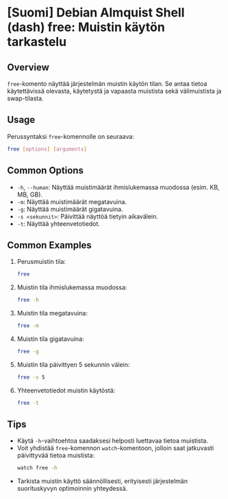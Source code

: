# [Suomi] Debian Almquist Shell (dash) free: Muistin käytön tarkastelu

## Overview
`free`-komento näyttää järjestelmän muistin käytön tilan. Se antaa tietoa käytettävissä olevasta, käytetystä ja vapaasta muistista sekä välimuistista ja swap-tilasta.

## Usage
Perussyntaksi `free`-komennolle on seuraava:

```bash
free [options] [arguments]
```

## Common Options
- `-h`, `--human`: Näyttää muistimäärät ihmislukemassa muodossa (esim. KB, MB, GB).
- `-m`: Näyttää muistimäärät megatavuina.
- `-g`: Näyttää muistimäärät gigatavuina.
- `-s <sekunnit>`: Päivittää näyttöä tietyin aikavälein.
- `-t`: Näyttää yhteenvetotiedot.

## Common Examples

1. Perusmuistin tila:
   ```bash
   free
   ```

2. Muistin tila ihmislukemassa muodossa:
   ```bash
   free -h
   ```

3. Muistin tila megatavuina:
   ```bash
   free -m
   ```

4. Muistin tila gigatavuina:
   ```bash
   free -g
   ```

5. Muistin tila päivittyen 5 sekunnin välein:
   ```bash
   free -s 5
   ```

6. Yhteenvetotiedot muistin käytöstä:
   ```bash
   free -t
   ```

## Tips
- Käytä `-h`-vaihtoehtoa saadaksesi helposti luettavaa tietoa muistista.
- Voit yhdistää `free`-komennon `watch`-komentoon, jolloin saat jatkuvasti päivittyvää tietoa muistista:
  ```bash
  watch free -h
  ```
- Tarkista muistin käyttö säännöllisesti, erityisesti järjestelmän suorituskyvyn optimoinnin yhteydessä.